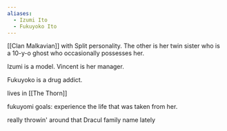 ```yaml
---
aliases:
  - Izumi Ito
  - Fukuyoko Ito
---
```

[[Clan Malkavian]] with Split personality. The other is her twin sister who is a 10-y-o ghost who occasionally possesses her.

Izumi is a model.
Vincent is her manager.

Fukuyoko is a drug addict.

lives in [[The Thorn]]

fukuyomi goals: experience the life that was taken from her.

really throwin' around that Dracul family name lately